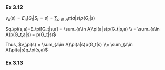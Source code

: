 ### Ex 3.12

$v_\pi(s) = E_\pi[G_t|S_t=s] = \sum_{a\in A}\pi(a|s)p(G_t|s)$

$q_\pi(s,a)=E_\pi[G_t|s,a] = \sum_{a\in A}\pi(a|s)p(G_t|s,a) \\ =  \sum_{a\in A}p(G_t,a|s) = p(G_t|s)$

Thus, $v_\pi(s) = \sum_{a\in A}\pi(a|s)p(G_t|s) \\= \sum_{a\in A}\pi(a|s)q_\pi(s,a)$

### Ex 3.13

